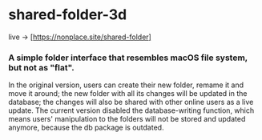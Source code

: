 # shared-folder-3d

live -> [https://nonplace.site/shared-folder]

### A simple folder interface that resembles macOS file system, but not as "flat".
In the original version, users can create their new folder, remame it and move it around; the new folder with all its changes will be updated in the database; the changes will also be shared with other online users as a live update. 
The current version disabled the database-writing function, which means users' manipulation to the folders will not be stored and updated anymore, because the db package is outdated. 
 
